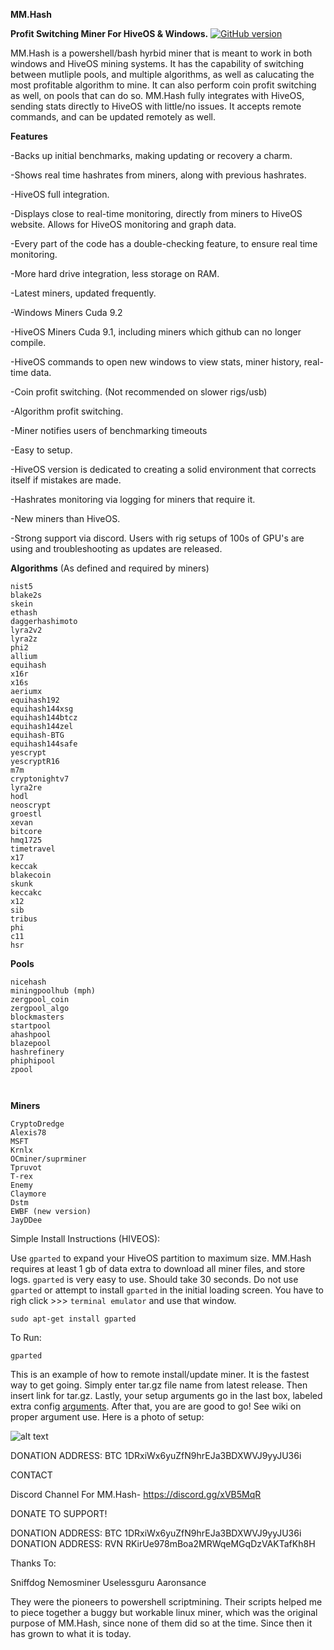 **MM.Hash**

**Profit Switching Miner For HiveOS & Windows.** [![GitHub version](https://badge.fury.io/gh/MaynardMiner%2FMM.Hash.svg)](https://badge.fury.io/gh/MaynardMiner%2FMM.Hash)

MM.Hash is a powershell/bash hyrbid miner that is meant to work in both windows and HiveOS mining systems. It has the capability of switching between mutliple pools, and multiple algorithms, as well as calucating the most profitable algorithm to mine. It can also perform coin profit switching as well, on pools that can do so. MM.Hash fully integrates with HiveOS, sending stats directly to HiveOS with little/no issues. It accepts remote commands, and can be updated remotely as well.

**Features**

-Backs up initial benchmarks, making updating or recovery a charm.

-Shows real time hashrates from miners, along with previous hashrates.

-HiveOS full integration.

-Displays close to real-time monitoring, directly from miners to HiveOS website. Allows for HiveOS monitoring and graph data.

-Every part of the code has a double-checking feature, to ensure real time monitoring.

-More hard drive integration, less storage on RAM.

-Latest miners, updated frequently.

-Windows Miners Cuda 9.2

-HiveOS Miners Cuda 9.1, including miners which github can no longer compile.

-HiveOS commands to open new windows to view stats, miner history, real-time data.

-Coin profit switching. (Not recommended on slower rigs/usb)

-Algorithm profit switching.

-Miner notifies users of benchmarking timeouts

-Easy to setup.

-HiveOS version is dedicated to creating a solid environment that corrects itself if mistakes are made.

-Hashrates monitoring via logging for miners that require it.

-New miners than HiveOS.

-Strong support via discord. Users with rig setups of 100s of GPU's are using and troubleshooting as updates are released.



**Algorithms** (As defined and required by miners)

```
nist5
blake2s
skein
ethash
daggerhashimoto
lyra2v2
lyra2z
phi2
allium
equihash
x16r
x16s
aeriumx
equihash192
equihash144xsg
equihash144btcz
equihash144zel
equihash-BTG
equihash144safe
yescrypt
yescryptR16
m7m
cryptonightv7
lyra2re
hodl
neoscrypt
groestl
xevan
bitcore
hmq1725
timetravel
x17
keccak
blakecoin
skunk
keccakc
x12
sib
tribus
phi
c11
hsr
```


**Pools**
```
nicehash
miningpoolhub (mph)
zergpool_coin
zergpool_algo
blockmasters
startpool
ahashpool
blazepool
hashrefinery
phiphipool
zpool



```
**Miners**
```
CryptoDredge
Alexis78
MSFT
Krnlx
OCminer/suprminer
Tpruvot
T-rex
Enemy
Claymore
Dstm
EWBF (new version)
JayDDee
```

Simple Install Instructions (HIVEOS):

Use ```gparted``` to expand your HiveOS partition to maximum size. MM.Hash requires at least 1 gb of data extra to download all miner files, and store logs. ```gparted``` is very easy to use. Should take 30 seconds. Do not use ```gparted``` or attempt to install ```gparted``` in the initial loading screen. You have to righ click >>> ```terminal emulator``` and use that window.

```sudo apt-get install gparted```

To Run:

```gparted```

This is an example of how to remote install/update miner. It is the fastest way to get going. Simply enter tar.gz file name from latest release. Then insert link for tar.gz. Lastly, your setup arguments go in the last box, labeled extra config <a href="https://github.com/MaynardMiner/MM.Hash/wiki/Arguments-(Miner-Configuration)">arguments</a>. After that, you are are good to go! See wiki on proper argument use. Here is a photo of setup:

![alt text](https://raw.githubusercontent.com/MaynardMiner/MM.Hash/master/Build/Data/Setup.png)

DONATION ADDRESS: BTC 1DRxiWx6yuZfN9hrEJa3BDXWVJ9yyJU36i

CONTACT

Discord Channel For MM.Hash- 
https://discord.gg/xVB5MqR

DONATE TO SUPPORT!

DONATION ADDRESS: BTC 1DRxiWx6yuZfN9hrEJa3BDXWVJ9yyJU36i
DONATION ADDRESS: RVN RKirUe978mBoa2MRWqeMGqDzVAKTafKh8H

Thanks To:

Sniffdog
Nemosminer
Uselessguru
Aaronsance

They were the pioneers to powershell scriptmining. Their scripts helped me to piece together a buggy but workable linux miner, which was the original purpose of MM.Hash, since none of them did so at the time. Since then it has grown to what it is today.
